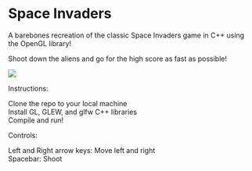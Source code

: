 <h1>Space Invaders</h1>

A barebones recreation of the classic Space Invaders game in C++ using the OpenGL library!

Shoot down the aliens and go for the high score as fast as possible!

<img src="https://i.imgur.com/kYZgTcb.gif"/>

Instructions:

Clone the repo to your local machine </br>
Install GL, GLEW, and glfw C++ libraries </br>
Compile and run! </br>

Controls:

Left and Right arrow keys: Move left and right </br>
Spacebar: Shoot
